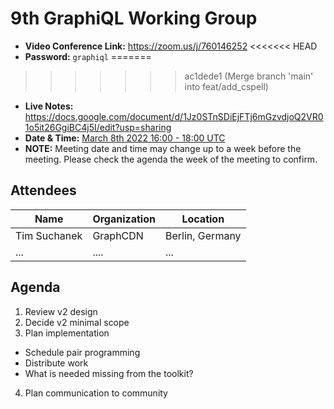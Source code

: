 # 9th GraphiQL Working Group

- **Video Conference Link:** https://zoom.us/j/760146252
<<<<<<< HEAD
- **Password:** `graphiql`
=======
>>>>>>> ac1dede1 (Merge branch 'main' into feat/add_cspell)
- **Live Notes:** https://docs.google.com/document/d/1Jz0STnSDiEjFTj6mGzvdjoQ2VR01o5it26GgiBC4j5I/edit?usp=sharing
- **Date & Time:** [March 8th 2022 16:00 - 18:00 UTC](https://www.timeanddate.com/worldclock/meetingdetails.html?year=2021&month=10&day=12&hour=16&min=0&sec=0&p1=224&p2=179&p3=136&p4=37&p5=239&p6=101&p7=152)
- **NOTE:** Meeting date and time may change up to a week before the meeting. Please check the agenda the week of the meeting to confirm.

## Attendees

<!-- NOTE: because we expect you to use github UI to do this, we ignore prettier for attendees and agenda section. this will prevent CI breakages. enjoy!-->
<!-- prettier-ignore-start -->

| Name                 | Organization      | Location            |
| -------------------- | ----------------- | ------------------- |
| Tim Suchanek         | GraphCDN          | Berlin, Germany     |
| ...                  | ....              | ...                 |


## Agenda

1. Review v2 design
2. Decide v2 minimal scope
3. Plan implementation
 - Schedule pair programming
 - Distribute work
 - What is needed missing from the toolkit?
4. Plan communication to community

<!-- prettier-ignore-end -->
